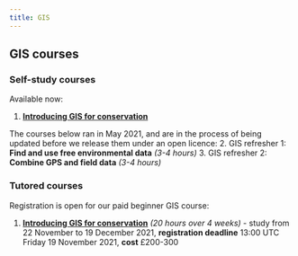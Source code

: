 ```yaml
---
title: GIS
---
```


## GIS courses


### Self-study courses
Available now:
1. **[Introducing GIS for conservation](https://courses.verdantlearn.org/gis-beginner-oe4bw/)**

The courses below ran in May 2021, and are in the process of being updated before we release them under an open licence:
2. GIS refresher 1: **Find and use free environmental data** *(3-4 hours)*
3. GIS refresher 2: **Combine GPS and field data** *(3-4 hours)*


### Tutored courses

Registration is open for our paid beginner GIS course:
1. **[Introducing GIS for conservation](https://verdantlearn-courses.webflow.io/gis-beginners)** *(20 hours over 4 weeks)* - study from 22 November to 19 December 2021, **registration deadline** 13:00 UTC Friday 19 November 2021, **cost** £200-300





